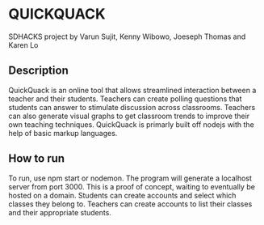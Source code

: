 # QUICKQUACK #
SDHACKS project by Varun Sujit, Kenny Wibowo, Joeseph Thomas and Karen Lo

## Description ##
QuickQuack is an online tool that allows streamlined interaction between a teacher and their students. 
Teachers can create polling questions that students can answer to stimulate discussion across classrooms.
Teachers can also generate visual graphs to get classroom trends to improve their own teaching techniques.
QuickQuack is primarly built off nodejs with the help of basic markup languages.

## How to run ##
To run, use npm start or nodemon.
The program will generate a localhost server from port 3000.
This is a proof of concept, waiting to eventually be hosted on a domain.
Students can create accounts and select which classes they belong to.
Teachers can create accounts to list their classes and their appropriate students.
